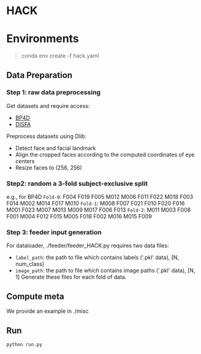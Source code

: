# HACK

# Environments
> conda env create -f hack.yaml

## Data Preparation
### Step 1: raw data preprocessing
Get datasets and require access:
* [BP4D](http://www.cs.binghamton.edu/~lijun/Research/3DFE/3DFE_Analysis.html)
* [DISFA](http://www.engr.du.edu/mmahoor/DISFA.htm)

Preprocess datasets using Dlib:
* Detect face and facial landmark
* Align the cropped faces according to the computed coordinates of eye centers
* Resize faces to (256, 256)

### Step2: random a 3-fold subject-exclusive split
e.g., for BP4D
`Fold-0`: F004 F019 F005 M012 M006 F011 F022 M018 F003 F014 M002 M014 F017 M010 
`Fold-1`: M008 F007 F021 F010 F020 F016 M001 F023 M007 M013 M009 M017 F006 F013 
`Fold-2`: M011 M003 F008 F001 M004 F012 F015 M005 F018 F002 M016 M015 F009 

### Step 3: feeder input generation
For dataloader, ./feeder/feeder_HACK.py requires two data files:
* `label_path`: the path to file which contains labels ('.pkl' data), [N, num_class]
* `image_path`: the path to file which contains image paths ('.pkl' data), [N, 1]
Generate these files for each fold of data.

## Compute meta
We provide an example in ./misc

## Run 
```bash
python run.py
```
